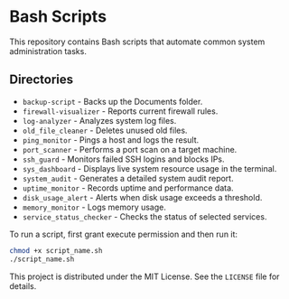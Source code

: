 # Bash Scripts

This repository contains Bash scripts that automate common system administration tasks.

## Directories

- `backup-script` - Backs up the Documents folder.
- `firewall-visualizer` - Reports current firewall rules.
- `log-analyzer` - Analyzes system log files.
- `old_file_cleaner` - Deletes unused old files.
- `ping_monitor` - Pings a host and logs the result.
- `port_scanner` - Performs a port scan on a target machine.
- `ssh_guard` - Monitors failed SSH logins and blocks IPs.
- `sys_dashboard` - Displays live system resource usage in the terminal.
- `system_audit` - Generates a detailed system audit report.
- `uptime_monitor` - Records uptime and performance data.
- `disk_usage_alert` - Alerts when disk usage exceeds a threshold.
- `memory_monitor` - Logs memory usage.
- `service_status_checker` - Checks the status of selected services.

To run a script, first grant execute permission and then run it:
```bash
chmod +x script_name.sh
./script_name.sh
```

This project is distributed under the MIT License. See the `LICENSE` file for details.
